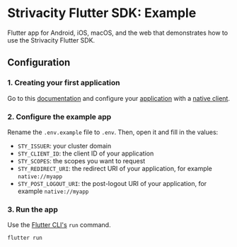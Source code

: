 # Strivacity Flutter SDK: Example

Flutter app for Android, iOS, macOS, and the web that demonstrates how to use the Strivacity Flutter SDK.

## Configuration

### 1. Creating your first application

Go to this [documentation]() and configure your [application](https://docs.strivacity.com/docs/creating-your-first-application) with a [native client](https://docs.strivacity.com/docs/clients).

### 2. Configure the example app

Rename the `.env.example` file to `.env`. Then, open it and fill in the values:

- `STY_ISSUER`: your cluster domain
- `STY_CLIENT_ID`: the client ID of your application
- `STY_SCOPES`: the scopes you want to request
- `STY_REDIRECT_URI`: the redirect URI of your application, for example `native://myapp`
- `STY_POST_LOGOUT_URI`: the post-logout URI of your application, for example `native://myapp`

### 3. Run the app

Use the [Flutter CLI's](https://docs.flutter.dev/reference/flutter-cli) `run` command.

```sh
flutter run
```
